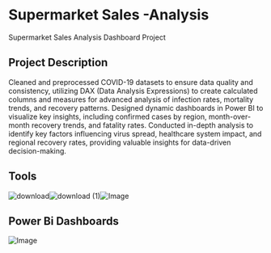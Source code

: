 # Supermarket Sales -Analysis
Supermarket Sales Analysis Dashboard Project 
## Project Description
Cleaned and preprocessed COVID-19 datasets to ensure data quality and consistency, utilizing DAX (Data Analysis Expressions) to create calculated columns and measures for advanced analysis of infection rates, mortality trends, and recovery patterns. Designed dynamic dashboards in Power BI to visualize key insights, including confirmed cases by region, month-over-month recovery trends, and fatality rates. Conducted in-depth analysis to identify key factors influencing virus spread, healthcare system impact, and regional recovery rates, providing valuable insights for data-driven decision-making.
## Tools
![download](https://github.com/user-attachments/assets/82fe2e1c-ca76-4267-9819-1449de1c9e64)![download (1)](https://github.com/user-attachments/assets/9295a98b-4db9-4334-841c-01003dbe84d5)![Image](https://github.com/user-attachments/assets/71bead8b-c5a1-4270-818b-4479a86ef9ca)

## Power Bi Dashboards

![Image](https://github.com/user-attachments/assets/5376e8ab-7d21-48ae-8bbc-5656fd87991d)
